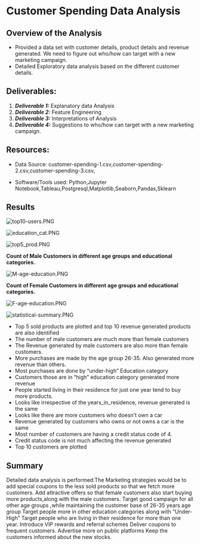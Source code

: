 # Customer Spending Data Analysis

## Overview of the Analysis

* Provided a data set with customer details, product details and revenue generated. We need to figure out who/how can target with a new marketing campaign.
* Detailed Exploratory data analysis based on the different customer details.

## Deliverables:


1. ***Deliverable 1:*** Explanatory data Analysis
2. ***Deliverable 2:*** Feature Engineering
3. ***Deliverable 3:*** Interpretations of Analysis
4. ***Deliverable 4:*** Suggestions to who/how can target with a new marketing campaign.


## Resources:

* Data Source: customer-spending-1.csv,customer-spending-2.csv,customer-spending-3.csv,

* Software/Tools used: Python,Jupyter Notebook,Tableau,Postgresql,Matplotlib,Seaborn,Pandas,Sklearn

## Results 

![top10-users.PNG](https://github.com/Praveeja-Sasidharan-Suni/Customer-Spending-Data-Analysis/blob/main/Images/top10-users.PNG?raw=true)

![education_cat.PNG](https://github.com/Praveeja-Sasidharan-Suni/Customer-Spending-Data-Analysis/blob/main/Images/education_cat.PNG?raw=true)

![top5_prod.PNG](https://github.com/Praveeja-Sasidharan-Suni/Customer-Spending-Data-Analysis/blob/main/Images/top5_prod.PNG?raw=true)

**Count of Male Customers in different age groups and educational categories.** 

![M-age-education.PNG](https://github.com/Praveeja-Sasidharan-Suni/Customer-Spending-Data-Analysis/blob/main/Images/M-age-education.PNG?raw=true)

**Count of Female Customers in different age groups and educational categories.**

![F-age-education.PNG](https://github.com/Praveeja-Sasidharan-Suni/Customer-Spending-Data-Analysis/blob/main/Images/F-age-education.PNG?raw=true)

![statistical-summary.PNG](https://github.com/Praveeja-Sasidharan-Suni/Customer-Spending-Data-Analysis/blob/main/Images/statistical-summary.PNG?raw=true)

* Top 5 sold products are plotted and top 10 revenue generated products are also identified
* The number of male customers are much more than female customers
* The Revenue generated by male customers are also more than female customers.
* More purchases are made by the age group 26-35. Also generated more revenue than others.
* Most purchases are done by “under-high” Education category
* Customers those are in “high” education category generated more revenue
* People started living in their residence for just one year tend to buy more products. 
* Looks like irrespective of the years_in_residence, revenue generated is the same
* Looks like there are more customers who doesn’t own a car
* Revenue generated by customers who owns or not owns a car is the same
* Most number of customers are having a credit status code of 4. 
* Credit status code is not much affecting the revenue generated
* Top 10 customers are plotted

## Summary

Detailed data analysis is performed.The Marketing strategies would be to 
add special coupons to the less sold products so that we fetch more customers.
Add attractive offers so that female customers also start buying more products,along with the male customers.
Target good campaign for all other age groups ,while maintaining the customer base of 26-35 years age group
Target people more in other education categories along with “Under-High”
Target people who are living in their residence for more than one year.
Introduce VIP rewards and referral schemes
Deliver coupons to  frequent customers.
Advertise more on public platforms
Keep the customers informed about the new stocks.







